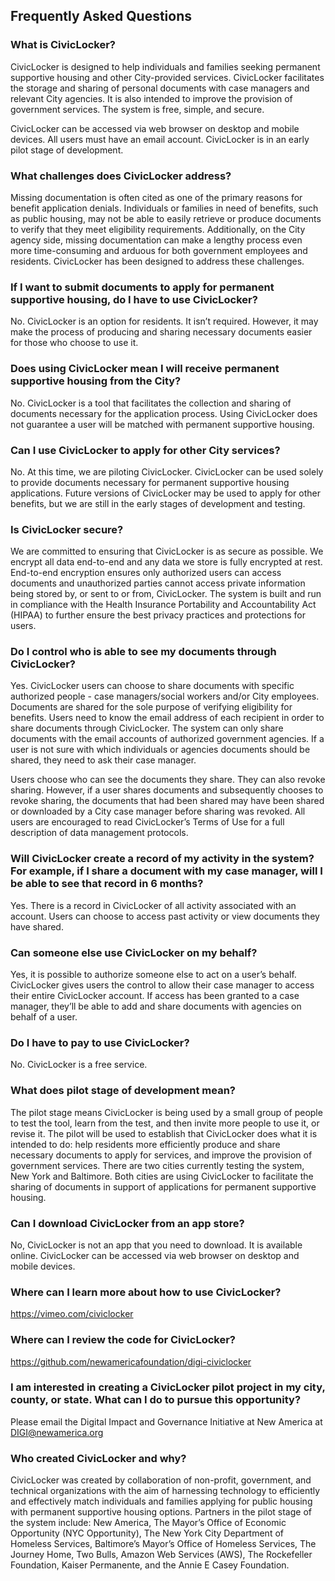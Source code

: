 ## Frequently Asked Questions

### What is CivicLocker?

CivicLocker is designed to help individuals and families seeking permanent supportive housing and other City-provided services. CivicLocker facilitates the storage and sharing of personal documents with case managers and relevant City agencies. It is also intended to improve the provision of government services. The system is free, simple, and secure.

CivicLocker can be accessed via web browser on desktop and mobile devices. All users must have an email account. CivicLocker is in an early pilot stage of development.

### What challenges does CivicLocker address?

Missing documentation is often cited as one of the primary reasons for benefit application denials. Individuals or families in need of benefits, such as public housing, may not be able to easily retrieve or produce documents to verify that they meet eligibility requirements. Additionally, on the City agency side, missing documentation can make a lengthy process even more time-consuming and arduous for both government employees and residents. CivicLocker has been designed to address these challenges.

### If I want to submit documents to apply for permanent supportive housing, do I have to use CivicLocker?

No. CivicLocker is an option for residents. It isn’t required. However, it may make the process of producing and sharing necessary documents easier for those who choose to use it.

### Does using CivicLocker mean I will receive permanent supportive housing from the City?

No. CivicLocker is a tool that facilitates the collection and sharing of documents necessary for the application process. Using CivicLocker does not guarantee a user will be matched with permanent supportive housing.

### Can I use CivicLocker to apply for other City services?

No. At this time, we are piloting CivicLocker. CivicLocker can be used solely to provide documents necessary for permanent supportive housing applications. Future versions of CivicLocker may be used to apply for other benefits, but we are still in the early stages of development and testing.

### Is CivicLocker secure?

We are committed to ensuring that CivicLocker is as secure as possible. We encrypt all data end-to-end and any data we store is fully encrypted at rest. End-to-end encryption ensures only authorized users can access documents and unauthorized parties cannot access private information being stored by, or sent to or from, CivicLocker. The system is built and run in compliance with the Health Insurance Portability and Accountability Act (HIPAA) to further ensure the best privacy practices and protections for users.

### Do I control who is able to see my documents through CivicLocker?

Yes. CivicLocker users can choose to share documents with specific authorized people - case managers/social workers and/or City employees. Documents are shared for the sole purpose of verifying eligibility for benefits. Users need to know the email address of each recipient in order to share documents through CivicLocker. The system can only share documents with the email accounts of authorized government agencies. If a user is not sure with which individuals or agencies documents should be shared, they need to ask their case manager.

Users choose who can see the documents they share. They can also revoke sharing. However, if a user shares documents and subsequently chooses to revoke sharing, the documents that had been shared may have been shared or downloaded by a City case manager before sharing was revoked. All users are encouraged to read CivicLocker’s Terms of Use for a full description of data management protocols.

### Will CivicLocker create a record of my activity in the system? For example, if I share a document with my case manager, will I be able to see that record in 6 months?

Yes. There is a record in CivicLocker of all activity associated with an account. Users can choose to access past activity or view documents they have shared.

### Can someone else use CivicLocker on my behalf?

Yes, it is possible to authorize someone else to act on a user’s behalf. CivicLocker gives users the control to allow their case manager to access their entire CivicLocker account. If access has been granted to a case manager, they’ll be able to add and share documents with agencies on behalf of a user.

### Do I have to pay to use CivicLocker?

No. CivicLocker is a free service.

### What does pilot stage of development mean?

The pilot stage means CivicLocker is being used by a small group of people to test the tool, learn from the test, and then invite more people to use it, or revise it. The pilot will be used to establish that CivicLocker does what it is intended to do: help residents more efficiently produce and share necessary documents to apply for services, and improve the provision of government services. There are two cities currently testing the system, New York and Baltimore. Both cities are using CivicLocker to facilitate the sharing of documents in support of applications for permanent supportive housing.

### Can I download CivicLocker from an app store?

No, CivicLocker is not an app that you need to download. It is available online. CivicLocker can be accessed via web browser on desktop and mobile devices.

### Where can I learn more about how to use CivicLocker?

https://vimeo.com/civiclocker

### Where can I review the code for CivicLocker?

https://github.com/newamericafoundation/digi-civiclocker

### I am interested in creating a CivicLocker pilot project in my city, county, or state. What can I do to pursue this opportunity?

Please email the Digital Impact and Governance Initiative at New America at DIGI@newamerica.org

### Who created CivicLocker and why?

CivicLocker was created by collaboration of non-profit, government, and technical organizations with the aim of harnessing technology to efficiently and effectively match individuals and families applying for public housing with permanent supportive housing options. Partners in the pilot stage of the system include: New America, The Mayor’s Office of Economic Opportunity (NYC Opportunity), The New York City Department of Homeless Services, Baltimore’s Mayor’s Office of Homeless Services, The Journey Home, Two Bulls, Amazon Web Services (AWS), The Rockefeller Foundation, Kaiser Permanente, and the Annie E Casey Foundation.
